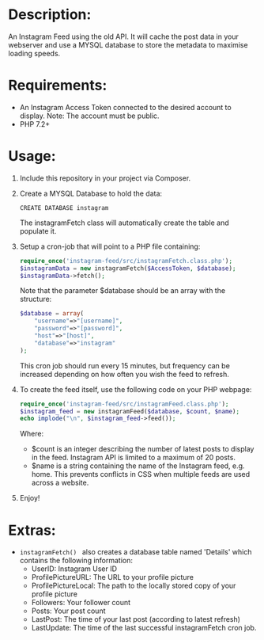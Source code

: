# Description:
An Instagram Feed using the old API. It will cache the post data in your webserver and use a MYSQL database to store the metadata to maximise loading speeds.


# Requirements:

- An Instagram Access Token connected to the desired account to display. Note: The account must be public.
- PHP 7.2+



# Usage:

1. Include this repository in your project via Composer.

2. Create a MYSQL Database to hold the data:

	```mysql
	CREATE DATABASE instagram
	```
	The instagramFetch class will automatically create the table and populate it.


2. Setup a cron-job that will point to a PHP file containing:

	```php
	require_once('instagram-feed/src/instagramFetch.class.php');
	$instagramData = new instagramFetch($AccessToken, $database);
	$instagramData->fetch();
	```
	Note that the parameter $database should be an array with the structure:

	```php
	$database = array(
		"username"=>"[username]",
		"password"=>"[password]",
		"host"=>"[host]",
		"database"=>"instagram"
	);
	```

	This cron job should run every 15 minutes, but frequency can be increased depending on how often you wish the feed to refresh.


3. To create the feed itself, use the following code on your PHP webpage:

	```php
	require_once('instagram-feed/src/instagramFeed.class.php');
	$instagram_feed = new instagramFeed($database, $count, $name);
	echo implode("\n", $instagram_feed->feed());
	```

	Where:
	- $count is an integer describing the number of latest posts to display in the feed. Instagram API is limited to a maximum of 20 posts.
	- $name is a string containing the name of the Instagram feed, e.g. home. This prevents conflicts in CSS when multiple feeds are used across a website.

4. Enjoy!



# Extras:

- ```instagramFetch() ``` also creates a database table named 'Details' which contains the following information:
	- UserID: Instagram User ID
	- ProfilePictureURL: The URL to your profile picture
	- ProfilePictureLocal: The path to the locally stored copy of your profile picture
	- Followers: Your follower count
	- Posts: Your post count
	- LastPost: The time of your last post (according to latest refresh)
	- LastUpdate: The time of the last successful instagramFetch cron job.
